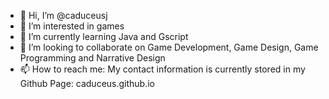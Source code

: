 - 👋 Hi, I’m @caduceusj
- 👀 I’m interested in games
- 🌱 I’m currently learning Java and Gscript
- 💞️ I’m looking to collaborate on Game Development, Game Design, Game Programming and Narrative Design
- 📫 How to reach me: My contact information is currently stored in my Github Page: caduceus.github.io

<!---
caduceusj/caduceusj is a ✨ special ✨ repository because its `README.md` (this file) appears on your GitHub profile.
You can click the Preview link to take a look at your changes.
--->
